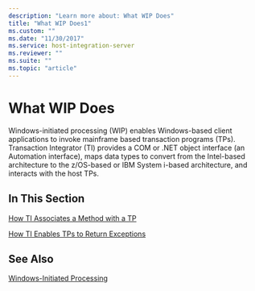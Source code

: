 ```yaml
---
description: "Learn more about: What WIP Does"
title: "What WIP Does1"
ms.custom: ""
ms.date: "11/30/2017"
ms.service: host-integration-server
ms.reviewer: ""
ms.suite: ""
ms.topic: "article"
---
```

# What WIP Does
Windows-initiated processing (WIP) enables Windows-based client applications to invoke mainframe based transaction programs (TPs). Transaction Integrator (TI) provides a COM or .NET object interface (an Automation interface), maps data types to convert from the Intel-based architecture to the z/OS-based or IBM System i-based architecture, and interacts with the host TPs.  
  
## In This Section  
 [How TI Associates a Method with a TP](../core/how-ti-associates-a-method-with-a-tp1.md)  
  
 [How TI Enables TPs to Return Exceptions](../core/how-ti-enables-tps-to-return-exceptions1.md)  
  
## See Also  
 [Windows-Initiated Processing](../core/windows-initiated-processing2.md)
